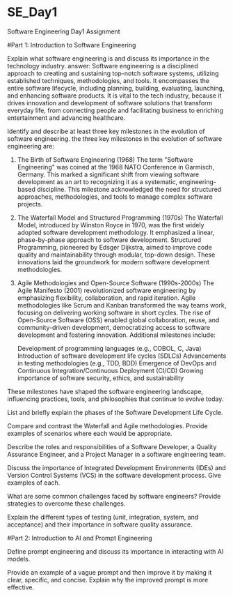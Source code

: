 # SE_Day1
Software Engineering Day1 Assignment

#Part 1: Introduction to Software Engineering

Explain what software engineering is and discuss its importance in the technology industry.
answer: Software engineering is a disciplined approach to creating and sustaining top-notch software systems, utilizing established techniques, methodologies, and tools. It encompasses the entire software lifecycle, including planning, building, evaluating, launching, and enhancing software products. It is vital to the tech industry, because it drives innovation and development of software solutions that transform everyday life, from connecting people and facilitating business to enriching entertainment and advancing healthcare.



Identify and describe at least three key milestones in the evolution of software engineering.
the three key milestones in the evolution of software engineering are:

1. The Birth of Software Engineering (1968)
The term "Software Engineering" was coined at the 1968 NATO Conference in Garmisch, Germany. This marked a significant shift from viewing software development as an art to recognizing it as a systematic, engineering-based discipline. This milestone acknowledged the need for structured approaches, methodologies, and tools to manage complex software projects.

2. The Waterfall Model and Structured Programming (1970s)
The Waterfall Model, introduced by Winston Royce in 1970, was the first widely adopted software development methodology. It emphasized a linear, phase-by-phase approach to software development. Structured Programming, pioneered by Edsger Dijkstra, aimed to improve code quality and maintainability through modular, top-down design. These innovations laid the groundwork for modern software development methodologies.

3. Agile Methodologies and Open-Source Software (1990s-2000s)
The Agile Manifesto (2001) revolutionized software engineering by emphasizing flexibility, collaboration, and rapid iteration. Agile methodologies like Scrum and Kanban transformed the way teams work, focusing on delivering working software in short cycles. The rise of Open-Source Software (OSS) enabled global collaboration, reuse, and community-driven development, democratizing access to software development and fostering innovation.
Additional milestones include:

    Development of programming languages (e.g., COBOL, C, Java)
    Introduction of software development life cycles (SDLCs)
    Advancements in testing methodologies (e.g., TDD, BDD)
    Emergence of DevOps and Continuous Integration/Continuous Deployment (CI/CD)
    Growing importance of software security, ethics, and sustainability

These milestones have shaped the software engineering landscape, influencing practices, tools, and philosophies that continue to evolve today.


List and briefly explain the phases of the Software Development Life Cycle.


Compare and contrast the Waterfall and Agile methodologies. Provide examples of scenarios where each would be appropriate.


Describe the roles and responsibilities of a Software Developer, a Quality Assurance Engineer, and a Project Manager in a software engineering team.


Discuss the importance of Integrated Development Environments (IDEs) and Version Control Systems (VCS) in the software development process. Give examples of each.


What are some common challenges faced by software engineers? Provide strategies to overcome these challenges.


Explain the different types of testing (unit, integration, system, and acceptance) and their importance in software quality assurance.


#Part 2: Introduction to AI and Prompt Engineering


Define prompt engineering and discuss its importance in interacting with AI models.


Provide an example of a vague prompt and then improve it by making it clear, specific, and concise. Explain why the improved prompt is more effective.
